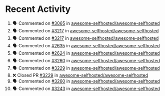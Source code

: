# Recent Activity 

<!--START_SECTION:activity-->
1. 🗣 Commented on [#3065](https://github.com/awesome-selfhosted/awesome-selfhosted/issues/3065) in [awesome-selfhosted/awesome-selfhosted](https://github.com/awesome-selfhosted/awesome-selfhosted)
2. 🗣 Commented on [#3217](https://github.com/awesome-selfhosted/awesome-selfhosted/issues/3217) in [awesome-selfhosted/awesome-selfhosted](https://github.com/awesome-selfhosted/awesome-selfhosted)
3. 🗣 Commented on [#3217](https://github.com/awesome-selfhosted/awesome-selfhosted/issues/3217) in [awesome-selfhosted/awesome-selfhosted](https://github.com/awesome-selfhosted/awesome-selfhosted)
4. 🗣 Commented on [#2635](https://github.com/awesome-selfhosted/awesome-selfhosted/issues/2635) in [awesome-selfhosted/awesome-selfhosted](https://github.com/awesome-selfhosted/awesome-selfhosted)
5. 🗣 Commented on [#2624](https://github.com/awesome-selfhosted/awesome-selfhosted/issues/2624) in [awesome-selfhosted/awesome-selfhosted](https://github.com/awesome-selfhosted/awesome-selfhosted)
6. 🗣 Commented on [#3260](https://github.com/awesome-selfhosted/awesome-selfhosted/issues/3260) in [awesome-selfhosted/awesome-selfhosted](https://github.com/awesome-selfhosted/awesome-selfhosted)
7. 🗣 Commented on [#3229](https://github.com/awesome-selfhosted/awesome-selfhosted/issues/3229) in [awesome-selfhosted/awesome-selfhosted](https://github.com/awesome-selfhosted/awesome-selfhosted)
8. ❌ Closed PR [#3229](https://github.com/awesome-selfhosted/awesome-selfhosted/pull/3229) in [awesome-selfhosted/awesome-selfhosted](https://github.com/awesome-selfhosted/awesome-selfhosted)
9. 🗣 Commented on [#3260](https://github.com/awesome-selfhosted/awesome-selfhosted/issues/3260) in [awesome-selfhosted/awesome-selfhosted](https://github.com/awesome-selfhosted/awesome-selfhosted)
10. 🗣 Commented on [#3243](https://github.com/awesome-selfhosted/awesome-selfhosted/issues/3243) in [awesome-selfhosted/awesome-selfhosted](https://github.com/awesome-selfhosted/awesome-selfhosted)
<!--END_SECTION:activity-->
